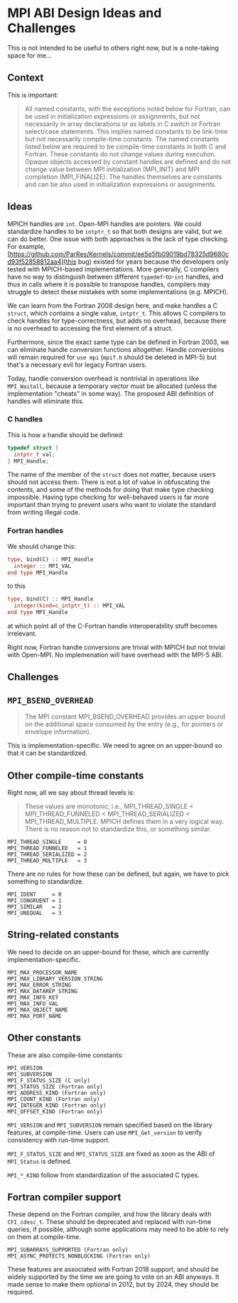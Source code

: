 # MPI ABI Design Ideas and Challenges

This is not intended to be useful to others right now, but is a note-taking space for me...


## Context

This is important:

> All named constants, with the exceptions noted below for Fortran, can be used in initialization expressions or assignments, 
> but not necessarily in array declarations or as labels in C switch or Fortran select/case statements. 
> This implies named constants to be link-time but not necessarily compile-time constants. 
> The named constants listed below are required to be compile-time constants in both C and Fortran. 
> These constants do not change values during execution. Opaque objects accessed by constant handles are defined 
> and do not change value between MPI initialization (MPI_INIT) and MPI completion (MPI_FINALIZE). 
> The handles themselves are constants and can be also used in initialization expressions or assignments.

## Ideas

MPICH handles are `int`.  Open-MPI handles are pointers. 
We could standardize handles to be `intptr_t` so that both designs are valid, but we can do better.
One issue with both approaches is the lack of type checking.
For example, [https://github.com/ParRes/Kernels/commit/ee5e5fb09019bd78325d9680cd93f52858812aa4](this bug)
existed for years because the developers only tested with MPICH-based implementations.
More generally, C compilers have no way to distinguish between different `typedef`-to-`int` handles,
and thus in calls where it is possible to transpose handles, compilers may struggle to detect these mistakes
with some implementations (e.g. MPICH).

We can learn from the Fortran 2008 design here, and make handles a C `struct`, which contains
a single value, `intptr_t`.  This allows C compilers to check handles for type-correctness,
but adds no overhead, because there is no overhead to accessing the first element
of a struct.

Furthermore, since the exact same type can be defined in Fortran 2003, we can eliminate
handle conversion functions altogether.
Handle conversions will remain required for `use mpi` (`mpif.h` should be deleted in MPI-5)
but that's a necessary evil for legacy Fortran users.

Today, handle conversion overhead is nontrivial in operations like `MPI_Waitall`, because
a temporary vector must be allocated (unless the implementation "cheats" in some way).
The proposed ABI definition of handles will eliminate this.

### C handles

This is how a handle should be defined:
```c
typedef struct {
  intptr_t val;
} MPI_Handle;
```
The name of the member of the `struct` does not matter, because users should not access them.
There is not a lot of value in obfuscating the contents, and some of the methods for doing
that make type checking impossible.
Having type checking for well-behaved users is far more important than trying to prevent
users who want to violate the standard from writing illegal code.

### Fortran handles

We should change this:
```fortran
type, bind(C) :: MPI_Handle
  integer :: MPI_VAL
end type MPI_Handle
```
to this
```fortran
type, bind(C) :: MPI_Handle
  integer(kind=c_intptr_t) :: MPI_VAL
end type MPI_Handle
```
at which point all of the C-Fortran handle interoperability stuff becomes irrelevant.

Right now, Fortran handle conversions are trivial with MPICH but not trivial with Open-MPI.
No implemenation will have overhead with the MPI-5 ABI.

## Challenges

## `MPI_BSEND_OVERHEAD`

> The MPI constant MPI_BSEND_OVERHEAD provides an upper bound on the additional space consumed by the entry 
> (e.g., for pointers or envelope information).

This is implementation-specific.  We need to agree on an upper-bound so that it can be standardized.

## Other compile-time constants

Right now, all we say about thread levels is:
> These values are monotonic; i.e., MPI_THREAD_SINGLE < MPI_THREAD_FUNNELED < MPI_THREAD_SERIALIZED < MPI_THREAD_MULTIPLE.
MPICH defines them in a very logical way.  There is no reason not to standardize this, or something similar.
```
MPI_THREAD_SINGLE     = 0
MPI_THREAD_FUNNELED   = 1
MPI_THREAD_SERIALIZED = 2
MPI_THREAD_MULTIPLE   = 3
```

There are no rules for how these can be defined, but again, we have to pick something to standardize.
```
MPI_IDENT     = 0
MPI_CONGRUENT = 1
MPI_SIMILAR   = 2
MPI_UNEQUAL   = 3
```

## String-related constants

We need to decide on an upper-bound for these, which are currently implementation-specific.
```
MPI_MAX_PROCESSOR_NAME
MPI_MAX_LIBRARY_VERSION_STRING
MPI_MAX_ERROR_STRING
MPI_MAX_DATAREP_STRING
MPI_MAX_INFO_KEY
MPI_MAX_INFO_VAL
MPI_MAX_OBJECT_NAME
MPI_MAX_PORT_NAME
```

## Other constants

These are also compile-time constants:
```
MPI_VERSION
MPI_SUBVERSION
MPI_F_STATUS_SIZE (C only)
MPI_STATUS_SIZE (Fortran only)
MPI_ADDRESS_KIND (Fortran only)
MPI_COUNT_KIND (Fortran only)
MPI_INTEGER_KIND (Fortran only)
MPI_OFFSET_KIND (Fortran only)
```

`MPI_VERSION` and `MPI_SUBVERSION` remain specified based on the library features, at compile-time.
Users can use `MPI_Get_version` to verify consistency with run-time support.

`MPI_F_STATUS_SIZE` and `MPI_STATUS_SIZE` are fixed as soon as the ABI of `MPI_Status` is defined.

`MPI_*_KIND` follow from standardization of the associated C types.

## Fortran compiler support

These depend on the Fortran compiler, and how the library deals with `CFI_cdesc_t`.
These should be deprecated and replaced with run-time queries, if possible, although
some applications may need to be able to rely on them at compile-time.
```
MPI_SUBARRAYS_SUPPORTED (Fortran only) 
MPI_ASYNC_PROTECTS_NONBLOCKING (Fortran only)
```
These features are associated with Fortran 2018 support, and should be widely supported
by the time we are going to vote on an ABI anyways.
It made sense to make them optional in 2012, but by 2024, they should be required.
